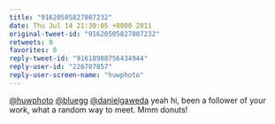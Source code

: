 ```yaml
---
title: "91620505827807232"
date: Thu Jul 14 21:30:05 +0000 2011
original-tweet-id: "91620505827807232"
retweets: 0
favorites: 0
reply-tweet-id: "91618988756434944"
reply-user-id: "226707857"
reply-user-screen-name: "huwphoto"
---
```

<a href="https://twitter.com/huwphoto">@huwphoto</a> <a href="https://twitter.com/bluegg">@bluegg</a> <a href="https://twitter.com/danielgaweda">@danielgaweda</a> yeah hi, been a follower of your work, what a random way to meet. Mmm donuts!
